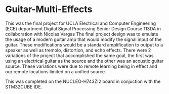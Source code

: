 # Guitar-Multi-Effects

This was the final project for UCLA Electrical and Computer Engineering (ECE) department Digital Signal Processing Senior Design Course 113DA in collaboration with Nicolas Vargas
The final project design was to emulate the usage of a modern guitar amp that would modify the signal input of the guitar. These modifications would be a standard amplification to output to a speaker as well as tremolo, distortion, and echo effects.
There were 2 variations of the project that accomplished the same goal, the first was using an electrical guitar as the source and the other was an acoustic guitar source.
These variations were due to remote learning being in effect and our remote locations limited on a unified source. 




This was completed on the NUCLEO-H743ZI2 board in conjuction with the STM32CUBE IDE. 
